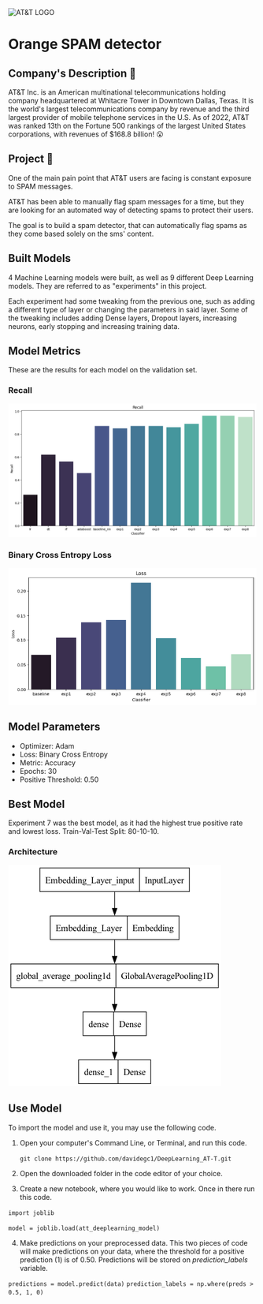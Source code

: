 <img src="https://full-stack-assets.s3.eu-west-3.amazonaws.com/M08-deep-learning/AT%26T_logo_2016.svg" alt="AT&T LOGO" width="50%" />

# Orange SPAM detector

## Company's Description 📇

AT&T Inc. is an American multinational telecommunications holding company headquartered at Whitacre Tower in Downtown Dallas, Texas. It is the world's largest telecommunications company by revenue and the third largest provider of mobile telephone services in the U.S. As of 2022, AT&T was ranked 13th on the Fortune 500 rankings of the largest United States corporations, with revenues of $168.8 billion! 😮

## Project 🚧

One of the main pain point that AT&T users are facing is constant exposure to SPAM messages.

AT&T has been able to manually flag spam messages for a time, but they are looking for an automated way of detecting spams to protect their users.

The goal is to build a spam detector, that can automatically flag spams as they come based solely on the sms' content.

## Built Models

4 Machine Learning models were built, as well as 9 different Deep Learning models. They are referred to as "experiments" in this project.

Each experiment had some tweaking from the previous one, such as adding a different type of layer or changing the parameters
in said layer. Some of the tweaking includes adding Dense layers, Dropout layers, increasing neurons, early stopping and 
increasing training data.

## Model Metrics

These are the results for each model on the validation set.

### Recall

![Recall](recall.png)

### Binary Cross Entropy Loss

![Loss](loss.png)

## Model Parameters

- Optimizer: Adam
- Loss: Binary Cross Entropy
- Metric: Accuracy
- Epochs: 30
- Positive Threshold: 0.50

## Best Model

Experiment 7 was the best model, as it had the highest true positive rate and lowest loss. Train-Val-Test Split: 80-10-10.

### Architecture

![Architecture](final_model_architecture.png)

## Use Model

To import the model and use it, you may use the following code.

1. Open your computer's Command Line, or Terminal, and run this code.
   
   `git clone https://github.com/davidegc1/DeepLearning_AT-T.git`

2. Open the downloaded folder in the code editor of your choice.

3. Create a new notebook, where you would like to work. Once in there run this code.
   
`import joblib`

`model = joblib.load(att_deeplearning_model)`

4. Make predictions on your preprocessed data.
   This two pieces of code will make predictions on your data, where the threshold for a positive prediction (1) is of 0.50.
   Predictions will be stored on *prediction_labels* variable.

`predictions = model.predict(data)`
`prediction_labels = np.where(preds > 0.5, 1, 0)`

